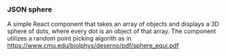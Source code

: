 ### JSON sphere

A simple React component that takes an array of objects and displays a 3D sphere of dots, where every dot is an object of that array.
The component utilizes a random point picking algorith as in https://www.cmu.edu/biolphys/deserno/pdf/sphere_equi.pdf

